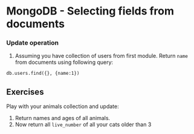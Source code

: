 # MongoDB - Selecting fields from documents

### Update operation

1. Assuming you have collection of users from first module. Return `name` from documents using following query:
```aidl
db.users.find({}, {name:1})
```
## Exercises

Play with your animals collection and update:
1. Return names and ages of all animals.
2. Now return all `live_number` of all your cats older than 3
